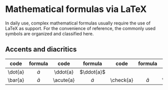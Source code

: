 # Mathematical formulas via LaTeX

In daily use, complex mathematical formulas usually require the use of LaTeX as support. For the convenience of reference, the commonly used symbols are organized and classified here.

## Accents and diacritics

|  code   |  formula  |   code    |   formula   |   code    |   formula   |   code    |   formula   |
| :-----: | :-------: | :-------: | :---------: | :-------: | :---------: | :-------: | :---------: |
| \dot{a} | $\dot{a}$ | \ddot{a}  | $\ddot{a}$  |           |             |           |             |
| \bar{a} | $\bar{a}$ | \acute{a} | $\acute{a}$ | \check{a} | $\check{a}$ | \grave{a} | $\grave{a}$ |
